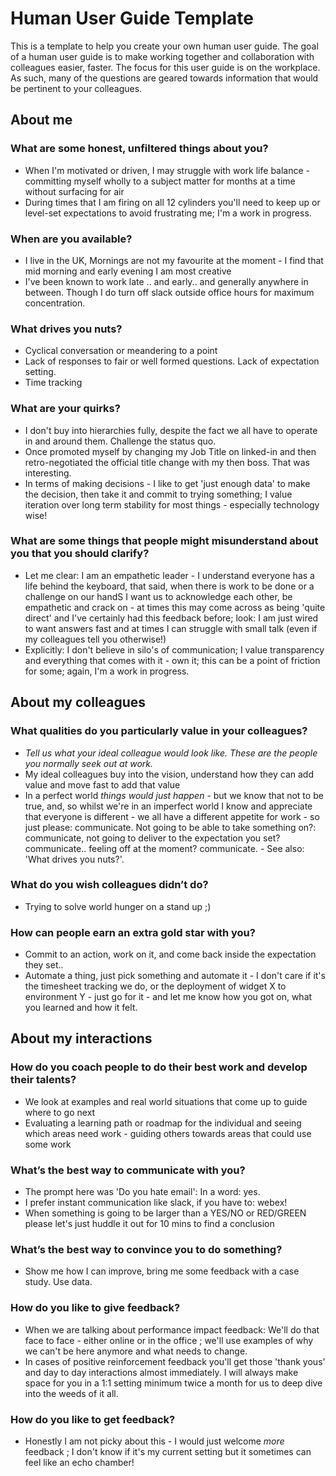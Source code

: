 # Human User Guide Template
This is a template to help you create your own human user guide. The goal of a human user guide is to make working together and collaboration with colleagues easier, faster. The focus for this user guide is on the workplace. As such, many of the questions are geared towards information that would be pertinent to your colleagues.

## About me

### What are some honest, unfiltered things about you?
* When I'm motivated or driven, I may struggle with work life balance - committing myself wholly to a subject matter for months at a time without surfacing for air
* During times that I am firing on all 12 cylinders you'll need to keep up or level-set expectations to avoid frustrating me; I'm a work in progress.

### When are you available?
* I live in the UK, Mornings are not my favourite at the moment - I find that mid morning and early evening I am most creative
* I've been known to work late .. and early.. and generally anywhere in between. Though I do turn off slack outside office hours for maximum concentration.

### What drives you nuts?
* Cyclical conversation or meandering to a point
* Lack of responses to fair or well formed questions. Lack of expectation setting.
* Time tracking

### What are your quirks?
* I don't buy into hierarchies fully, despite the fact we all have to operate in and around them. Challenge the status quo.
* Once promoted myself by changing my Job Title on linked-in and then retro-negotiated the official title change with my then boss. That was interesting.
* In terms of making decisions - I like to get 'just enough data' to make the decision, then take it and commit to trying something; I value iteration over long term stability for most things - especially technology wise!

### What are some things that people might misunderstand about you that you should clarify?
* Let me clear: I am an empathetic leader - I understand everyone has a life behind the keyboard, that said, when there is work to be done or a challenge on our handS I want us to acknowledge each other, be empathetic and crack on - at times this may come across as being 'quite direct' and I've certainly had this feedback before; look: I am just wired to want answers fast and at times I can struggle with small talk (even if my colleagues tell you otherwise!)
* Explicitly: I don't believe in silo's of communication; I value transparency and everything that comes with it - own it; this can be a point of friction for some; again, I'm a work in progress.

## About my colleagues

### What qualities do you particularly value in your colleagues?
* *Tell us what your ideal colleague would look like. These are the people you normally seek out at work.*
* My ideal colleagues buy into the vision, understand how they can add value and move fast to add that value
* In a perfect world *things would just happen* - but we know that not to be true, and, so whilst we're in an imperfect world I know and appreciate that everyone is different - we all have a different appetite for work - so just please: communicate. Not going to be able to take something on?: communicate, not going to deliver to the expectation you set? communicate.. feeling off at the moment? communicate. - See also: 'What drives you nuts?'.

### What do you wish colleagues didn’t do?
* Trying to solve world hunger on a stand up ;)

### How can people earn an extra gold star with you?
* Commit to an action, work on it, and come back inside the expectation they set..
* Automate a thing, just pick something and automate it - I don't care if it's the timesheet tracking we do, or the deployment of widget X to environment Y - just go for it - and let me know how you got on, what you learned and how it felt.

## About my interactions

### How do you coach people to do their best work and develop their talents?
* We look at examples and real world situations that come up to guide where to go next
* Evaluating a learning path or roadmap for the individual and seeing which areas need work - guiding others towards areas that could use some work

### What’s the best way to communicate with you?
* The prompt here was 'Do you hate email': In a word: yes.
* I prefer instant communication like slack, if you have to: webex!
* When something is going to be larger than a YES/NO or RED/GREEN please let's just huddle it out for 10 mins to find a conclusion

### What’s the best way to convince you to do something?
* Show me how I can improve, bring me some feedback with a case study. Use data.

### How do you like to give feedback?
* When we are talking about performance impact feedback: We'll do that face to face - either online or in the office ; we'll use examples of why we can't be here anymore and what needs to change.
* In cases of positive reinforcement feedback you'll get those 'thank yous' and day to day interactions almost immediately. I will always make space for you in a 1:1 setting minimum twice a month for us to deep dive into the weeds of it all.

### How do you like to get feedback?
* Honestly I am not picky about this - I would just welcome *more* feedback ; I don't know if it's my current setting but it sometimes can feel like an echo chamber!

